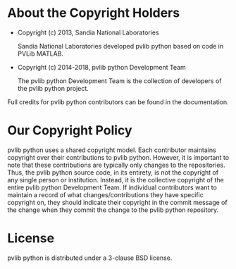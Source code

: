 About the Copyright Holders
===========================

*   Copyright (c) 2013, Sandia National Laboratories

    Sandia National Laboratories developed pvlib python based on code in
    PVLib MATLAB.

*   Copyright (c) 2014-2018, pvlib python Development Team

    The pvlib python Development Team is the collection of developers of the
    pvlib python project.

Full credits for pvlib python contributors can be found in the documentation.

Our Copyright Policy
====================

pvlib python uses a shared copyright model. Each contributor maintains copyright
over their contributions to pvlib python. However, it is important to note that
these contributions are typically only changes to the repositories. Thus,
the pvlib python source code, in its entirety, is not the copyright of any single
person or institution. Instead, it is the collective copyright of the
entire pvlib python Development Team. If individual contributors want to maintain
a record of what changes/contributions they have specific copyright on,
they should indicate their copyright in the commit message of the change
when they commit the change to the pvlib python repository.

License
=======

pvlib python is distributed under a 3-clause BSD license.

